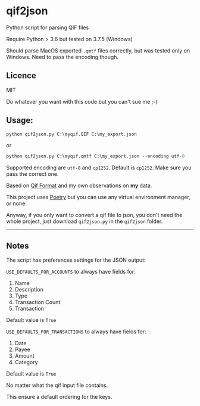 # qif2json

Python script for parsing QIF files

Require Python > 3.6 but tested on 3.7.5 (Windows)

Should parse MacOS exported `.qmtf` files correctly, but was tested only on Windows. Need to pass the encoding though.

## Licence

MIT

Do whatever you want with this code but you can't sue me ;-)

## Usage:

``` python
python qif2json.py C:\myqif.QIF C:\my_export.json
```

or

``` python
python qif2json.py C:\myqif.qmtf C:\my_export.json --encoding utf-8
```

Supported encoding are `utf-8` and `cp1252`. Default is `cp1252`. Make sure you pass the correct one.

Based on [Qif Format](https://en.wikipedia.org/wiki/Quicken_Interchange_Format) and my own observations on **my** data.

This project uses [Poetry](https://poetry.eustace.io/) but you can use any virtual environment manager, or none.

Anyway, if you only want to convert a qif file to json, you don't need the whole project, just download `qif2json.py` in the `qif2json` folder.

---

## Notes


The script has preferences settings for the JSON output:

`USE_DEFAULTS_FOR_ACCOUNTS` to always have fields for:
1. Name
2. Description
3. Type
4. Transaction Count
5. Transaction

Default value is `True`

`USE_DEFAULTS_FOR_TRANSACTIONS` to always have fields for:
1. Date
2. Payee
3. Amount
4. Category

Default value is `True`

No matter what the qif input file contains.

This ensure a default ordering for the keys.


